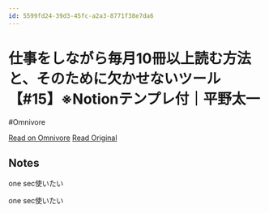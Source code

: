 ```yaml
---
id: 5599fd24-39d3-45fc-a2a3-8771f38e7da6
---
```


# 仕事をしながら毎月10冊以上読む方法と、そのために欠かせないツール【#15】※Notionテンプレ付｜平野太一
#Omnivore

[Read on Omnivore](https://omnivore.app/me/10-15-notion-18ef624bf8b)
[Read Original](https://note.com/yriica/n/nfddd063b4958)

## Notes

one sec使いたい

one sec使いたい

